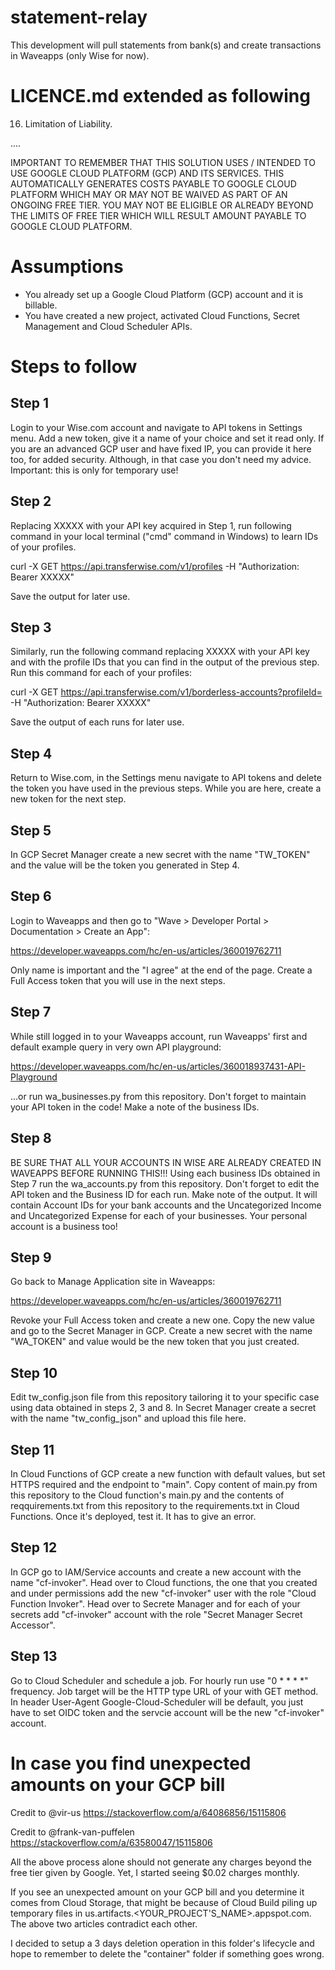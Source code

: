 # statement-relay
This development will pull statements from bank(s) and create transactions in Waveapps (only Wise for now).



LICENCE.md extended as following
================================
  16. Limitation of Liability.
  
  ....
  
  IMPORTANT TO REMEMBER THAT THIS SOLUTION USES / INTENDED TO USE
GOOGLE CLOUD PLATFORM (GCP) AND ITS SERVICES. THIS AUTOMATICALLY GENERATES
COSTS PAYABLE TO GOOGLE CLOUD PLATFORM WHICH MAY OR MAY NOT BE WAIVED AS
PART OF AN ONGOING FREE TIER. YOU MAY NOT BE ELIGIBLE OR ALREADY BEYOND
THE LIMITS OF FREE TIER WHICH WILL RESULT AMOUNT PAYABLE TO GOOGLE CLOUD
PLATFORM.

Assumptions
===========
- You already set up a Google Cloud Platform (GCP) account and it is billable.
- You have created a new project, activated Cloud Functions, Secret Management and Cloud Scheduler APIs.

Steps to follow
===============

Step 1
------
Login to your Wise.com account and navigate to API tokens in Settings menu.
Add a new token, give it a name of your choice and set it read only.
If you are an advanced GCP user and have fixed IP, you can provide it here too,
for added security. Although, in that case you don't need my advice.
Important: this is only for temporary use!

Step 2
------
Replacing XXXXX with your API key acquired in Step 1, run following command
in your local terminal ("cmd" command in Windows) to learn IDs of your profiles.
  
  curl -X GET https://api.transferwise.com/v1/profiles -H "Authorization: Bearer XXXXX"
  
Save the output for later use.

Step 3
------
Similarly, run the following command replacing XXXXX with your API key and
<profileID> with the profile IDs that you can find in the output of the
previous step. Run this command for each of your profiles:
  
  curl -X GET https://api.transferwise.com/v1/borderless-accounts?profileId=<profileID> -H "Authorization: Bearer XXXXX"

Save the output of each runs for later use.

Step 4
------
Return to Wise.com, in the Settings menu navigate to API tokens and delete
the token you have used in the previous steps. While you are here,
create a new token for the next step.

Step 5
------
In GCP Secret Manager create a new secret with the name "TW_TOKEN" and the value will be the token you generated in Step 4.

Step 6
------
Login to Waveapps and then go to "Wave > Developer Portal > Documentation > Create an App":
  
  https://developer.waveapps.com/hc/en-us/articles/360019762711

Only name is important and the "I agree" at the end of the page.
Create a Full Access token that you will use in the next steps.
  
Step 7
------
While still logged in to your Waveapps account, run Waveapps' first and default example query in very own API playground:
  
  https://developer.waveapps.com/hc/en-us/articles/360018937431-API-Playground

...or run wa_businesses.py from this repository. Don't forget to maintain your API token in the code!
Make a note of the business IDs.

Step 8
------
  BE SURE THAT ALL YOUR ACCOUNTS IN WISE ARE ALREADY CREATED IN WAVEAPPS BEFORE RUNNING THIS!!!
  Using each business IDs obtained in Step 7 run the wa_accounts.py from this repository. Don't forget to edit the API token and the Business ID for each run.
Make note of the output. It will contain Account IDs for your bank accounts and the Uncategorized Income and Uncategorized Expense for each of your businesses. Your personal account is a business too!
  
Step 9
  -------------
  Go back to Manage Application site in Waveapps:
  
  https://developer.waveapps.com/hc/en-us/articles/360019762711
  
  Revoke your Full Access token and create a new one. Copy the new value and go to the Secret Manager in GCP.
  Create a new secret with the name "WA_TOKEN" and value would be the new token that you just created.

  Step 10
  -------------
  Edit tw_config.json file from this repository tailoring it to your specific case using data obtained in steps 2, 3 and 8.
  In Secret Manager create a secret with the name "tw_config_json" and upload this file here.
  
  Step 11
  ----------
  In Cloud Functions of GCP create a new function with default values, but set HTTPS required and the endpoint to "main". Copy content of main.py from this repository to the Cloud function's main.py and the contents of reqquirements.txt from this repository to the requirements.txt in Cloud Functions.
  Once it's deployed, test it. It has to give an error.
  
  Step 12
  -------
  In GCP go to IAM/Service accounts and create a new account with the name "cf-invoker".
  Head over to Cloud functions, the one that you created and under permissions add the new "cf-invoker" user with the role "Cloud Function Invoker".
  Head over to Secrete Manager and for each of your secrets add "cf-invoker" account with the role "Secret Manager Secret Accessor".
  
  Step 13
  -------
Go to Cloud Scheduler and schedule a job. For hourly run use "0 * * * *" frequency. Job target will be the HTTP type URL of your with GET method.
  In header User-Agent Google-Cloud-Scheduler will be default, you just have to set OIDC token and the servcie account will be the new "cf-invoker" account.
  
  In case you find unexpected amounts on your GCP bill
  ====================================================
  Credit to @vir-us https://stackoverflow.com/a/64086856/15115806
  
  Credit to @frank-van-puffelen https://stackoverflow.com/a/63580047/15115806
  
  All the above process alone should not generate any charges beyond the free tier given by Google. Yet, I started seeing $0.02 charges monthly.
  
  If you see an unexpected amount on your GCP bill and you determine it comes from Cloud Storage, that might be because of Cloud Build piling up temporary files in us.artifacts.<YOUR_PROJECT'S_NAME>.appspot.com. The above two articles contradict each other.
    
  I decided to setup a 3 days deletion operation in this folder's lifecycle and hope to remember to delete the "container" folder if something goes wrong.
    
